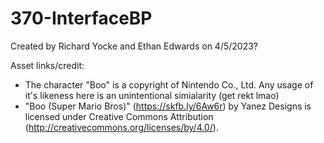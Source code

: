 # 370-InterfaceBP
Created by Richard Yocke and Ethan Edwards on 4/5/2023?

Asset links/credit:
- The character "Boo" is a copyright of Nintendo Co., Ltd. Any usage of it's likeness here is an unintentional simialarity (get rekt lmao)
- "Boo (Super Mario Bros)" (https://skfb.ly/6Aw6r) by Yanez Designs is licensed under Creative Commons Attribution (http://creativecommons.org/licenses/by/4.0/).
